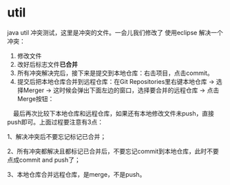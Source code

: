# util
java util
冲突测试，这里是冲突的文件。一会儿我们修改了
使用eclipse 解决一个冲突：
1. 修改文件
2. 改好后标志文件**已合并**
3. 所有冲突解决完后，接下来是提交到本地仓库：右击项目，点击commit。
4. 提交后把本地仓库合并到远程仓库：在Git Repositories里右键本地仓库 -> 选择Merger -> 这时候会弹出下面左边的窗口，选择要合并的远程仓库 -> 点击Merge按钮：

　最后再次比较下本地仓库和远程仓库，如果还有本地修改文件未push，直接push即可。上面过程要注意有3点：

1、解决冲突后不要忘记标记已合并；

2、所有冲突都解决且都标记已合并后，不要忘记commit到本地仓库，此时不要点成commit and push了；

3、本地仓库合并远程仓库，是merge，不是push。
